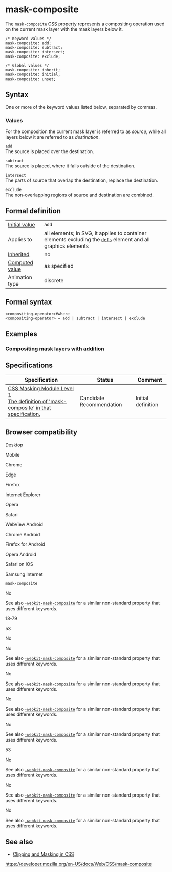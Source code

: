 # mask-composite

The `mask-composite` [CSS](https://developer.mozilla.org/en-US/docs/Web/CSS) property represents a compositing operation used on the current mask layer with the mask layers below it.

    /* Keyword values */
    mask-composite: add;
    mask-composite: subtract;
    mask-composite: intersect;
    mask-composite: exclude;

    /* Global values */
    mask-composite: inherit;
    mask-composite: initial;
    mask-composite: unset;

## Syntax

One or more of the keyword values listed below, separated by commas.

### Values

For the composition the current mask layer is referred to as _source_, while all layers below it are referred to as _destination_.

`add`  
The source is placed over the destination.

`subtract`  
The source is placed, where it falls outside of the destination.

`intersect`  
The parts of source that overlap the destination, replace the destination.

`exclude`  
The non-overlapping regions of source and destination are combined.

## Formal definition

<table><tbody><tr class="odd"><td><a href="initial_value">Initial value</a></td><td><code>add</code></td></tr><tr class="even"><td>Applies to</td><td>all elements; In SVG, it applies to container elements excluding the <a href="https://developer.mozilla.org/en-US/docs/Web/SVG/Element/defs"><code>defs</code></a> element and all graphics elements</td></tr><tr class="odd"><td><a href="inheritance">Inherited</a></td><td>no</td></tr><tr class="even"><td><a href="computed_value">Computed value</a></td><td>as specified</td></tr><tr class="odd"><td>Animation type</td><td>discrete</td></tr></tbody></table>

## Formal syntax

    <compositing-operator>#where
    <compositing-operator> = add | subtract | intersect | exclude

## Examples

### Compositing mask layers with addition

## Specifications

<table><thead><tr class="header"><th>Specification</th><th>Status</th><th>Comment</th></tr></thead><tbody><tr class="odd"><td><a href="https://drafts.fxtf.org/css-masking-1/#the-mask-composite">CSS Masking Module Level 1<br />
<span class="small">The definition of 'mask-composite' in that specification.</span></a></td><td><span class="spec-cr">Candidate Recommendation</span></td><td>Initial definition</td></tr></tbody></table>

## Browser compatibility

Desktop

Mobile

Chrome

Edge

Firefox

Internet Explorer

Opera

Safari

WebView Android

Chrome Android

Firefox for Android

Opera Android

Safari on IOS

Samsung Internet

`mask-composite`

No

See also [`-webkit-mask-composite`](https://developer.mozilla.org/docs/Web/CSS/-webkit-mask-composite) for a similar non-standard property that uses different keywords.

18-79

53

No

No

See also [`-webkit-mask-composite`](https://developer.mozilla.org/docs/Web/CSS/-webkit-mask-composite) for a similar non-standard property that uses different keywords.

No

See also [`-webkit-mask-composite`](https://developer.mozilla.org/docs/Web/CSS/-webkit-mask-composite) for a similar non-standard property that uses different keywords.

No

See also [`-webkit-mask-composite`](https://developer.mozilla.org/docs/Web/CSS/-webkit-mask-composite) for a similar non-standard property that uses different keywords.

No

See also [`-webkit-mask-composite`](https://developer.mozilla.org/docs/Web/CSS/-webkit-mask-composite) for a similar non-standard property that uses different keywords.

53

No

See also [`-webkit-mask-composite`](https://developer.mozilla.org/docs/Web/CSS/-webkit-mask-composite) for a similar non-standard property that uses different keywords.

No

See also [`-webkit-mask-composite`](https://developer.mozilla.org/docs/Web/CSS/-webkit-mask-composite) for a similar non-standard property that uses different keywords.

No

See also [`-webkit-mask-composite`](https://developer.mozilla.org/docs/Web/CSS/-webkit-mask-composite) for a similar non-standard property that uses different keywords.

## See also

- [Clipping and Masking in CSS](https://css-tricks.com/clipping-masking-css/)

<a href="https://developer.mozilla.org/en-US/docs/Web/CSS/mask-composite" class="_attribution-link">https://developer.mozilla.org/en-US/docs/Web/CSS/mask-composite</a>
